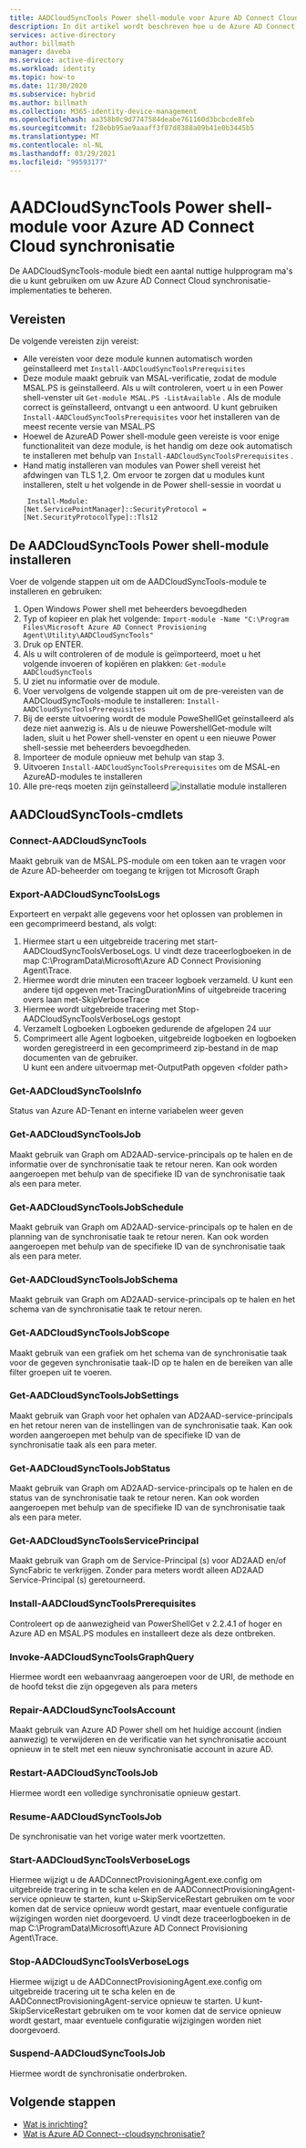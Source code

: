 ```yaml
---
title: AADCloudSyncTools Power shell-module voor Azure AD Connect Cloud synchronisatie
description: In dit artikel wordt beschreven hoe u de Azure AD Connect Cloud-inrichtings Agent installeert.
services: active-directory
author: billmath
manager: daveba
ms.service: active-directory
ms.workload: identity
ms.topic: how-to
ms.date: 11/30/2020
ms.subservice: hybrid
ms.author: billmath
ms.collection: M365-identity-device-management
ms.openlocfilehash: aa358b0c9d7747584deabe761160d3bcbcde8feb
ms.sourcegitcommit: f28ebb95ae9aaaff3f87d8388a09b41e0b3445b5
ms.translationtype: MT
ms.contentlocale: nl-NL
ms.lasthandoff: 03/29/2021
ms.locfileid: "99593177"
---
```

# <a name="aadcloudsynctools-powershell-module-for-azure-ad-connect-cloud-sync"></a>AADCloudSyncTools Power shell-module voor Azure AD Connect Cloud synchronisatie

De AADCloudSyncTools-module biedt een aantal nuttige hulpprogram ma's die u kunt gebruiken om uw Azure AD Connect Cloud synchronisatie-implementaties te beheren.

## <a name="pre-requisites"></a>Vereisten
De volgende vereisten zijn vereist:

- Alle vereisten voor deze module kunnen automatisch worden geïnstalleerd met `Install-AADCloudSyncToolsPrerequisites`
- Deze module maakt gebruik van MSAL-verificatie, zodat de module MSAL.PS is geïnstalleerd. Als u wilt controleren, voert u in een Power shell-venster uit `Get-module MSAL.PS -ListAvailable` . Als de module correct is geïnstalleerd, ontvangt u een antwoord. U kunt gebruiken `Install-AADCloudSyncToolsPrerequisites` voor het installeren van de meest recente versie van MSAL.PS
- Hoewel de AzureAD Power shell-module geen vereiste is voor enige functionaliteit van deze module, is het handig om deze ook automatisch te installeren met behulp van `Install-AADCloudSyncToolsPrerequisites` .
- Hand matig installeren van modules van Power shell vereist het afdwingen van TLS 1,2. Om ervoor te zorgen dat u modules kunt installeren, stelt u het volgende in de Power shell-sessie in voordat u
  ```
   Install-Module:
  [Net.ServicePointManager]::SecurityProtocol = [Net.SecurityProtocolType]::Tls12 
  ```


## <a name="install-the-aadcloudsynctools-powershell-module"></a>De AADCloudSyncTools Power shell-module installeren
Voer de volgende stappen uit om de AADCloudSyncTools-module te installeren en gebruiken:

1. Open Windows Power shell met beheerders bevoegdheden
2. Typ of kopieer en plak het volgende: `Import-module -Name "C:\Program Files\Microsoft Azure AD Connect Provisioning Agent\Utility\AADCloudSyncTools"`
3. Druk op ENTER.
4. Als u wilt controleren of de module is geïmporteerd, moet u het volgende invoeren of kopiëren en plakken: `Get-module AADCloudSyncTools`
5. U ziet nu informatie over de module.
6. Voer vervolgens de volgende stappen uit om de pre-vereisten van de AADCloudSyncTools-module te installeren: `Install-AADCloudSyncToolsPrerequisites`
7. Bij de eerste uitvoering wordt de module PoweShellGet geïnstalleerd als deze niet aanwezig is. Als u de nieuwe PowershellGet-module wilt laden, sluit u het Power shell-venster en opent u een nieuwe Power shell-sessie met beheerders bevoegdheden. 
8. Importeer de module opnieuw met behulp van stap 3.
9. Uitvoeren `Install-AADCloudSyncToolsPrerequisites` om de MSAL-en AzureAD-modules te installeren
11. Alle pre-reqs moeten zijn geïnstalleerd ![ installatie module installeren](media/reference-powershell/install-1.png)


## <a name="aadcloudsynctools--cmdlets"></a>AADCloudSyncTools-cmdlets
### <a name="connect-aadcloudsynctools"></a>Connect-AADCloudSyncTools
Maakt gebruik van de MSAL.PS-module om een token aan te vragen voor de Azure AD-beheerder om toegang te krijgen tot Microsoft Graph 


### <a name="export-aadcloudsynctoolslogs"></a>Export-AADCloudSyncToolsLogs
Exporteert en verpakt alle gegevens voor het oplossen van problemen in een gecomprimeerd bestand, als volgt:
 1. Hiermee start u een uitgebreide tracering met start-AADCloudSyncToolsVerboseLogs.  U vindt deze traceerlogboeken in de map C:\ProgramData\Microsoft\Azure AD Connect Provisioning Agent\Trace.
 2. Hiermee wordt drie minuten een traceer logboek verzameld.
   U kunt een andere tijd opgeven met-TracingDurationMins of uitgebreide tracering overs laan met-SkipVerboseTrace
 3. Hiermee wordt uitgebreide tracering met Stop-AADCloudSyncToolsVerboseLogs gestopt
 4. Verzamelt Logboeken Logboeken gedurende de afgelopen 24 uur
 5. Comprimeert alle Agent logboeken, uitgebreide logboeken en logboeken worden geregistreerd in een gecomprimeerd zip-bestand in de map documenten van de gebruiker. 
 </br>U kunt een andere uitvoermap met-OutputPath opgeven \<folder path\>

### <a name="get-aadcloudsynctoolsinfo"></a>Get-AADCloudSyncToolsInfo
Status van Azure AD-Tenant en interne variabelen weer geven

### <a name="get-aadcloudsynctoolsjob"></a>Get-AADCloudSyncToolsJob
Maakt gebruik van Graph om AD2AAD-service-principals op te halen en de informatie over de synchronisatie taak te retour neren.
Kan ook worden aangeroepen met behulp van de specifieke ID van de synchronisatie taak als een para meter.

### <a name="get-aadcloudsynctoolsjobschedule"></a>Get-AADCloudSyncToolsJobSchedule
Maakt gebruik van Graph om AD2AAD-service-principals op te halen en de planning van de synchronisatie taak te retour neren.
Kan ook worden aangeroepen met behulp van de specifieke ID van de synchronisatie taak als een para meter.

### <a name="get-aadcloudsynctoolsjobschema"></a>Get-AADCloudSyncToolsJobSchema
Maakt gebruik van Graph om AD2AAD-service-principals op te halen en het schema van de synchronisatie taak te retour neren.

### <a name="get-aadcloudsynctoolsjobscope"></a>Get-AADCloudSyncToolsJobScope
Maakt gebruik van een grafiek om het schema van de synchronisatie taak voor de gegeven synchronisatie taak-ID op te halen en de bereiken van alle filter groepen uit te voeren.

### <a name="get-aadcloudsynctoolsjobsettings"></a>Get-AADCloudSyncToolsJobSettings
Maakt gebruik van Graph voor het ophalen van AD2AAD-service-principals en het retour neren van de instellingen van de synchronisatie taak.
Kan ook worden aangeroepen met behulp van de specifieke ID van de synchronisatie taak als een para meter.

### <a name="get-aadcloudsynctoolsjobstatus"></a>Get-AADCloudSyncToolsJobStatus
Maakt gebruik van Graph om AD2AAD-service-principals op te halen en de status van de synchronisatie taak te retour neren.
Kan ook worden aangeroepen met behulp van de specifieke ID van de synchronisatie taak als een para meter.

### <a name="get-aadcloudsynctoolsserviceprincipal"></a>Get-AADCloudSyncToolsServicePrincipal
Maakt gebruik van Graph om de Service-Principal (s) voor AD2AAD en/of SyncFabric te verkrijgen.
Zonder para meters wordt alleen AD2AAD Service-Principal (s) geretourneerd.

### <a name="install-aadcloudsynctoolsprerequisites"></a>Install-AADCloudSyncToolsPrerequisites
Controleert op de aanwezigheid van PowerShellGet v 2.2.4.1 of hoger en Azure AD en MSAL.PS modules en installeert deze als deze ontbreken.

### <a name="invoke-aadcloudsynctoolsgraphquery"></a>Invoke-AADCloudSyncToolsGraphQuery
Hiermee wordt een webaanvraag aangeroepen voor de URI, de methode en de hoofd tekst die zijn opgegeven als para meters

### <a name="repair-aadcloudsynctoolsaccount"></a>Repair-AADCloudSyncToolsAccount
Maakt gebruik van Azure AD Power shell om het huidige account (indien aanwezig) te verwijderen en de verificatie van het synchronisatie account opnieuw in te stelt met een nieuw synchronisatie account in azure AD.

### <a name="restart-aadcloudsynctoolsjob"></a>Restart-AADCloudSyncToolsJob
Hiermee wordt een volledige synchronisatie opnieuw gestart.

### <a name="resume-aadcloudsynctoolsjob"></a>Resume-AADCloudSyncToolsJob
De synchronisatie van het vorige water merk voortzetten.

### <a name="start-aadcloudsynctoolsverboselogs"></a>Start-AADCloudSyncToolsVerboseLogs
Hiermee wijzigt u de AADConnectProvisioningAgent.exe.config om uitgebreide tracering in te scha kelen en de AADConnectProvisioningAgent-service opnieuw te starten, kunt u-SkipServiceRestart gebruiken om te voor komen dat de service opnieuw wordt gestart, maar eventuele configuratie wijzigingen worden niet doorgevoerd.  U vindt deze traceerlogboeken in de map C:\ProgramData\Microsoft\Azure AD Connect Provisioning Agent\Trace.

### <a name="stop-aadcloudsynctoolsverboselogs"></a>Stop-AADCloudSyncToolsVerboseLogs
Hiermee wijzigt u de AADConnectProvisioningAgent.exe.config om uitgebreide tracering uit te scha kelen en de AADConnectProvisioningAgent-service opnieuw te starten. U kunt-SkipServiceRestart gebruiken om te voor komen dat de service opnieuw wordt gestart, maar eventuele configuratie wijzigingen worden niet doorgevoerd.

### <a name="suspend-aadcloudsynctoolsjob"></a>Suspend-AADCloudSyncToolsJob
Hiermee wordt de synchronisatie onderbroken.

## <a name="next-steps"></a>Volgende stappen 

- [Wat is inrichting?](what-is-provisioning.md)
- [Wat is Azure AD Connect--cloudsynchronisatie?](what-is-cloud-sync.md)

